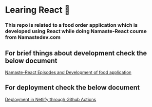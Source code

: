 # Learing React 🚀
### This repo is related to a food order application which is developed using React while doing Namaste-React course from Namastedev.com

## For brief things about development check the below document
[Namaste-React Episodes and Development of food application](Brief.md)

## For deployment check the below document
[Deployment in Netlify through Github Actions](Deployment_Netlify.md)
